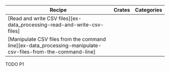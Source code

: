 | Recipe | Crates | Categories |
|--------|--------|------------|
| [Read and write CSV files][ex-data_processing-read-and-write-csv-files] |  |  |
| [Manipulate CSV files from the command line][ex-data_processing-manipulate-csv-files-from-the-command-line] |  |  |

<div class="hidden">
TODO P1
</div>
